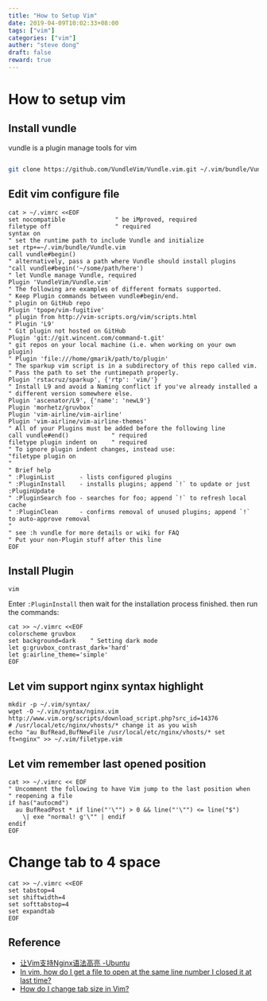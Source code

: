 ```yaml
---
title: "How to Setup Vim"
date: 2019-04-09T10:02:33+08:00
tags: ["vim"]
categories: ["vim"]
auther: "steve dong"
draft: false
reward: true
---
```

# How to setup vim


## Install vundle
vundle is a plugin manage tools for vim

```bash

git clone https://github.com/VundleVim/Vundle.vim.git ~/.vim/bundle/Vundle.vim

```

## Edit vim configure file

```shell
cat > ~/.vimrc <<EOF
set nocompatible              " be iMproved, required
filetype off                  " required
syntax on
" set the runtime path to include Vundle and initialize
set rtp+=~/.vim/bundle/Vundle.vim
call vundle#begin()
" alternatively, pass a path where Vundle should install plugins
"call vundle#begin('~/some/path/here')
" let Vundle manage Vundle, required
Plugin 'VundleVim/Vundle.vim'
" The following are examples of different formats supported.
" Keep Plugin commands between vundle#begin/end.
" plugin on GitHub repo
Plugin 'tpope/vim-fugitive'
" plugin from http://vim-scripts.org/vim/scripts.html
" Plugin 'L9'
" Git plugin not hosted on GitHub
Plugin 'git://git.wincent.com/command-t.git'
" git repos on your local machine (i.e. when working on your own plugin)
" Plugin 'file:///home/gmarik/path/to/plugin'
" The sparkup vim script is in a subdirectory of this repo called vim.
" Pass the path to set the runtimepath properly.
Plugin 'rstacruz/sparkup', {'rtp': 'vim/'}
" Install L9 and avoid a Naming conflict if you've already installed a
" different version somewhere else.
Plugin 'ascenator/L9', {'name': 'newL9'}
Plugin 'morhetz/gruvbox'
Plugin 'vim-airline/vim-airline'
Plugin 'vim-airline/vim-airline-themes'
" All of your Plugins must be added before the following line
call vundle#end()            " required
filetype plugin indent on    " required
" To ignore plugin indent changes, instead use:
"filetype plugin on
"
" Brief help
" :PluginList       - lists configured plugins
" :PluginInstall    - installs plugins; append `!` to update or just :PluginUpdate
" :PluginSearch foo - searches for foo; append `!` to refresh local cache
" :PluginClean      - confirms removal of unused plugins; append `!` to auto-approve removal
"
" see :h vundle for more details or wiki for FAQ
" Put your non-Plugin stuff after this line
EOF
```
## Install Plugin
```shell
vim
```
Enter `:PluginInstall` then wait for the installation process finished.
then run the commands:
```vim
cat >> ~/.vimrc <<EOF
colorscheme gruvbox
set background=dark    " Setting dark mode
let g:gruvbox_contrast_dark='hard'
let g:airline_theme='simple'
EOF
```

## Let vim support nginx syntax highlight

```shell 
mkdir -p ~/.vim/syntax/
wget -O ~/.vim/syntax/nginx.vim http://www.vim.org/scripts/download_script.php?src_id=14376
# /usr/local/etc/nginx/vhosts/* change it as you wish
echo "au BufRead,BufNewFile /usr/local/etc/nginx/vhosts/* set ft=nginx" >> ~/.vim/filetype.vim
```

## Let vim remember last opened position

```shell
cat >> ~/.vimrc << EOF
" Uncomment the following to have Vim jump to the last position when                                                       
" reopening a file
if has("autocmd")
  au BufReadPost * if line("'\"") > 0 && line("'\"") <= line("$")
    \| exe "normal! g'\"" | endif
endif
EOF
```
# Change tab to 4 space

```shell
cat >> ~/.vimrc <<EOF
set tabstop=4
set shiftwidth=4
set softtabstop=4
set expandtab
EOF
```

## Reference

- [让Vim支持Nginx语法高亮 -Ubuntu](http://aleonchen.com/2017/02/06/vim/)
- [In vim, how do I get a file to open at the same line number I closed it at last time?](https://stackoverflow.com/questions/774560/in-vim-how-do-i-get-a-file-to-open-at-the-same-line-number-i-closed-it-at-last)
- [How do I change tab size in Vim?](https://stackoverflow.com/questions/2054627/how-do-i-change-tab-size-in-vim)


